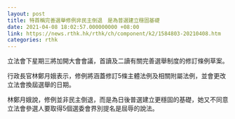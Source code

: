 ```yaml
---
layout: post
title: 特首稱完善選舉修例非民主倒退　是為普選建立穩固基礎
date: 2021-04-08 18:02:57.000000000 +08:00
link: https://news.rthk.hk/rthk/ch/component/k2/1584803-20210408.htm
categories: rthk
---
```


立法會下星期三將加開大會會議，首讀及二讀有關完善選舉制度的修訂條例草案。

行政長官林鄭月娥表示，修例將涵蓋修訂5條主體法例及相關附屬法例，並會更改立法會換屆選舉的日期。

林鄭月娥說，修例並非民主倒退，而是為日後普選建立更穩固的基礎，她又不同意立法會參選人要取得5個選委會界別提名是屈辱的說法。
